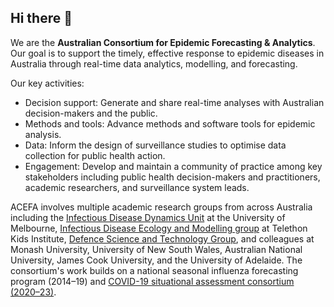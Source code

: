 ## Hi there 👋

We are the **Australian Consortium for Epidemic Forecasting & Analytics**. Our goal is to support the timely, effective response to epidemic diseases in Australia through real-time data analytics, modelling, and forecasting.

Our key activities:
- Decision support: Generate and share real-time analyses with Australian decision-makers and the public.
- Methods and tools: Advance methods and software tools for epidemic analysis.
- Data: Inform the design of surveillance studies to optimise data collection for public health action.
- Engagement: Develop and maintain a community of practice among key stakeholders including public health decision-makers and practitioners, academic researchers, and surveillance system leads.

ACEFA involves multiple academic research groups from across Australia including the [Infectious Disease Dynamics Unit](https://mspgh.unimelb.edu.au/research-groups/centre-for-epidemiology-and-biostatistics-research/infectious-disease-dynamics) at the University of Melbourne, [Infectious Disease Ecology and Modelling group](https://www.telethonkids.org.au/our-research/brain-and-behaviour/child-health-analytics-research-program/infectious-disease-ecology-and-modelling/) at Telethon Kids Institute, [Defence Science and Technology Group](https://www.dst.defence.gov.au/), and colleagues at Monash University, University of New South Wales, Australian National University, James Cook University, and the University of Adelaide. The consortium's work builds on a national seasonal influenza forecasting program (2014–19) and [COVID-19 situational assessment consortium (2020–23)](https://covid19scenariomodelinghub.org/index.html).
